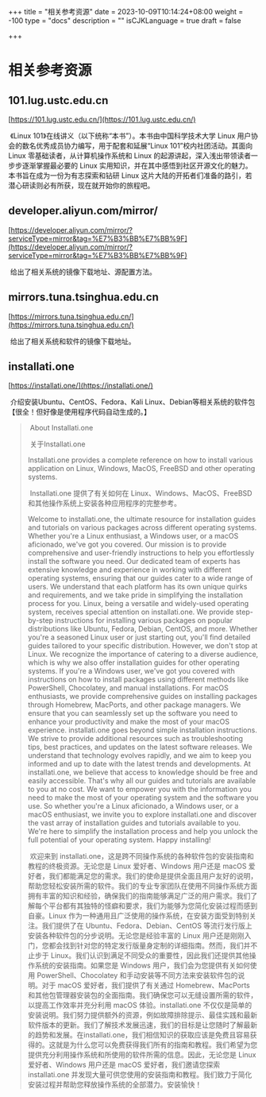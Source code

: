 +++
title = "相关参考资源"
date = 2023-10-09T10:14:24+08:00
weight = -100
type = "docs"
description = ""
isCJKLanguage = true
draft = false

+++

# 相关参考资源

## 101.lug.ustc.edu.cn

[https://101.lug.ustc.edu.cn/](https://101.lug.ustc.edu.cn/)

​	《Linux 101》在线讲义（以下统称“本书”）。本书由中国科学技术大学 Linux 用户协会的数名优秀成员协力编写，用于配套和延展“Linux 101”校内社团活动。其面向 Linux 零基础读者，从计算机操作系统和 Linux 的起源讲起，深入浅出带领读者一步步逐渐掌握最必要的 Linux 实用知识，并在其中感悟到社区开源文化的魅力。本书旨在成为一份为有志探索和钻研 Linux 这片大陆的开拓者们准备的路引，若潜心研读则必有所获，现在就开始你的旅程吧。

## developer.aliyun.com/mirror/

[https://developer.aliyun.com/mirror/?serviceType=mirror&tag=%E7%B3%BB%E7%BB%9F](https://developer.aliyun.com/mirror/?serviceType=mirror&tag=%E7%B3%BB%E7%BB%9F) 

​	给出了相关系统的镜像下载地址、源配置方法。



## mirrors.tuna.tsinghua.edu.cn

[https://mirrors.tuna.tsinghua.edu.cn/](https://mirrors.tuna.tsinghua.edu.cn/)

​	给出了相关系统和软件的镜像下载地址。

## installati.one

[https://installati.one/](https://installati.one/) 

​	介绍安装Ubuntu、CentOS、Fedora、Kali Linux、Debian等相关系统的软件包【很全！但好像是使用程序代码自动生成的。】

> ​	About Installati.one
>
> ​	关于Installati.one
>
> Installati.one provides a complete reference on how to install various application on Linux, Windows, MacOS, FreeBSD and other operating systems.
>
> ​	Installati.one 提供了有关如何在 Linux、Windows、MacOS、FreeBSD 和其他操作系统上安装各种应用程序的完整参考。
>
> Welcome to installati.one, the ultimate resource for installation guides and tutorials on various packages across different operating systems. Whether you're a Linux enthusiast, a Windows user, or a macOS aficionado, we've got you covered. Our mission is to provide comprehensive and user-friendly instructions to help you effortlessly install the software you need. Our dedicated team of experts has extensive knowledge and experience in working with different operating systems, ensuring that our guides cater to a wide range of users. We understand that each platform has its own unique quirks and requirements, and we take pride in simplifying the installation process for you. Linux, being a versatile and widely-used operating system, receives special attention on installati.one. We provide step-by-step instructions for installing various packages on popular distributions like Ubuntu, Fedora, Debian, CentOS, and more. Whether you're a seasoned Linux user or just starting out, you'll find detailed guides tailored to your specific distribution. However, we don't stop at Linux. We recognize the importance of catering to a diverse audience, which is why we also offer installation guides for other operating systems. If you're a Windows user, we've got you covered with instructions on how to install packages using different methods like PowerShell, Chocolatey, and manual installations. For macOS enthusiasts, we provide comprehensive guides on installing packages through Homebrew, MacPorts, and other package managers. We ensure that you can seamlessly set up the software you need to enhance your productivity and make the most of your macOS experience. installati.one goes beyond simple installation instructions. We strive to provide additional resources such as troubleshooting tips, best practices, and updates on the latest software releases. We understand that technology evolves rapidly, and we aim to keep you informed and up to date with the latest trends and developments. At installati.one, we believe that access to knowledge should be free and easily accessible. That's why all our guides and tutorials are available to you at no cost. We want to empower you with the information you need to make the most of your operating system and the software you use. So whether you're a Linux aficionado, a Windows user, or a macOS enthusiast, we invite you to explore installati.one and discover the vast array of installation guides and tutorials available to you. We're here to simplify the installation process and help you unlock the full potential of your operating system. Happy installing!
>
> ​	欢迎来到 installati.one，这是跨不同操作系统的各种软件包的安装指南和教程的终极资源。无论您是 Linux 爱好者、Windows 用户还是 macOS 爱好者，我们都能满足您的需求。我们的使命是提供全面且用户友好的说明，帮助您轻松安装所需的软件。我们的专业专家团队在使用不同操作系统方面拥有丰富的知识和经验，确保我们的指南能够满足广泛的用户需求。我们了解每个平台都有其独特的怪癖和要求，我们为能够为您简化安装过程而感到自豪。Linux 作为一种通用且广泛使用的操作系统，在安装方面受到特别关注。我们提供了在 Ubuntu、Fedora、Debian、CentOS 等流行发行版上安装各种软件包的分步说明。无论您是经验丰富的 Linux 用户还是刚刚入门，您都会找到针对您的特定发行版量身定制的详细指南。然而，我们并不止步于 Linux。我们认识到满足不同受众的重要性，因此我们还提供其他操作系统的安装指南。如果您是 Windows 用户，我们会为您提供有关如何使用 PowerShell、Chocolatey 和手动安装等不同方法来安装软件包的说明。对于 macOS 爱好者，我们提供了有关通过 Homebrew、MacPorts 和其他包管理器安装包的全面指南。我们确保您可以无缝设置所需的软件，以提高工作效率并充分利用 macOS 体验。installati.one 不仅仅是简单的安装说明。我们努力提供额外的资源，例如故障排除提示、最佳实践和最新软件版本的更新。我们了解技术发展迅速，我们的目标是让您随时了解最新的趋势和发展。在installati.one，我们相信知识的获取应该是免费且容易获得的。这就是为什么您可以免费获得我们所有的指南和教程。我们希望为您提供充分利用操作系统和所使用的软件所需的信息。因此，无论您是 Linux 爱好者、Windows 用户还是 macOS 爱好者，我们邀请您探索 installati.one 并发现大量可供您使用的安装指南和教程。我们致力于简化安装过程并帮助您释放操作系统的全部潜力。安装愉快！

​	





